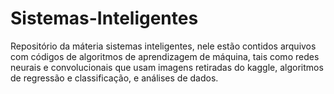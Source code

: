 # Sistemas-Inteligentes
Repositório da máteria sistemas inteligentes, nele estão contidos arquivos com códigos de algoritmos de aprendizagem de máquina, tais como
redes neurais e convolucionais que usam imagens retiradas do kaggle, algoritmos de regressão e classificação, e análises de dados.

